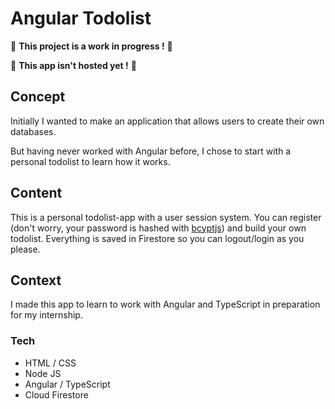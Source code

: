 # Angular Todolist

:construction: **This project is a work in progress !** :construction:

:construction: **This app isn't hosted yet !** :construction:

## Concept

Initially I wanted to make an application that allows users to create their own databases.

But having never worked with Angular before, I chose to start with a personal todolist to learn how it works.

## Content

This is a personal todolist-app with a user session system. You can register (don't worry, your password is hashed with [bcyptjs](https://www.npmjs.com/package/bcryptjs)) and build your own todolist. Everything is saved in Firestore so you can logout/login as you please.

## Context

I made this app to learn to work with Angular and TypeScript in preparation for my internship.

### Tech

- HTML / CSS
- Node JS
- Angular / TypeScript
- Cloud Firestore